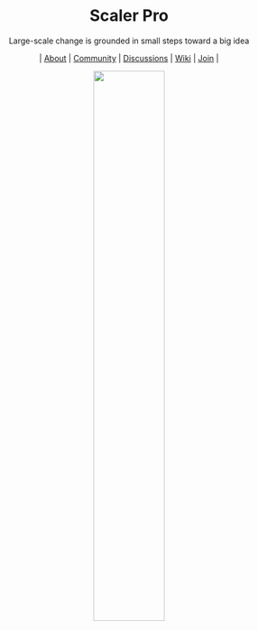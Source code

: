 <div align="center">
  
  <h1>Scaler Pro</h1>
  <p>Large-scale change is grounded in small steps toward a big idea</p>
  
  | <a href="https://github.com/scalerpro/.github/blob/main/ABOUT.md">About</a> | <a href="https://github.com/scalerpro/community">Community</a> | <a href="https://github.com/orgs/scalerpro/discussions">Discussions</a> | <a href="https://github.com/scalerpro/community/wiki">Wiki</a> | <a href="https://github.com/scalerpro/.github/blob/main/JOIN.md">Join</a> |
  
  <img width="50%" src="https://user-images.githubusercontent.com/30322894/198070466-1c0eeca5-c7d9-4ec5-9e5f-eff2f8183f3b.png"/>
</div>
